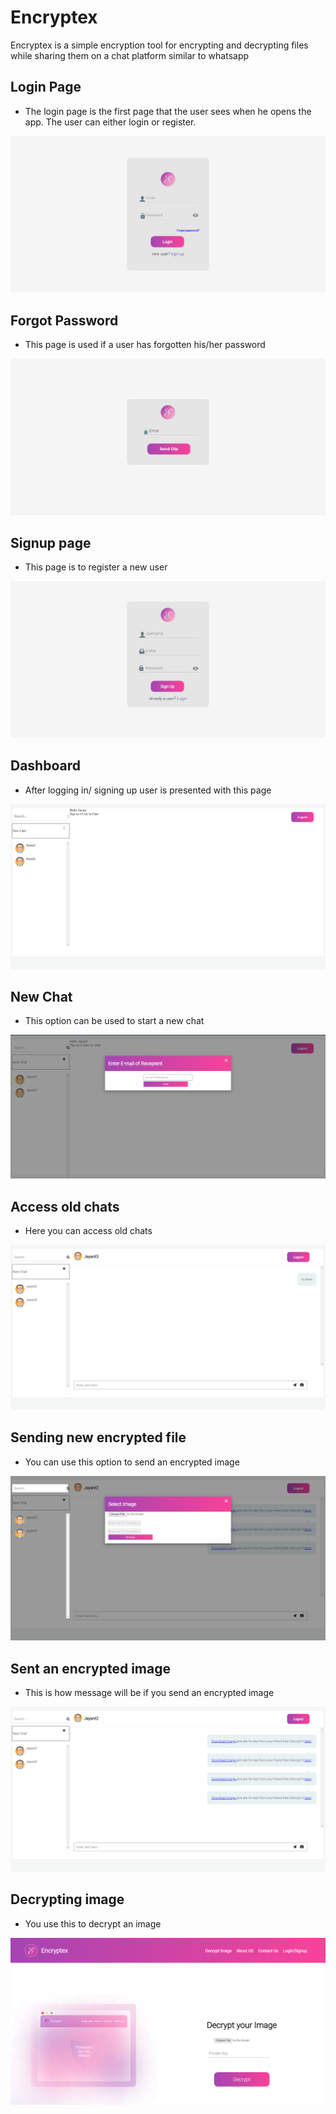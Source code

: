 # Encryptex

Encryptex is a simple encryption tool for encrypting and decrypting files while sharing them on a chat platform similar to whatsapp

## Login Page

- The login page is the first page that the user sees when he opens the app. The user can either login or register.

<img src="readme_images/login.png">

## Forgot Password

- This page is used if a user has forgotten his/her password

<img src="readme_images/forgot_password.png">

## Signup page

- This page is to register a new user

<img src="readme_images/signup.png">

## Dashboard

- After logging in/ signing up user is presented with this page

<img src="readme_images/dashboard.png">

## New Chat

- This option can be used to start a new chat

<img src="readme_images/new_chat.png">

## Access old chats

- Here you can access old chats

<img src="readme_images/talking_to_a_user.png">

## Sending new encrypted file

- You can use this option to send an encrypted image

<img src="readme_images/sending_encrypted_image.png">

## Sent an encrypted image

- This is how message will be if you send an encrypted image

<img src="readme_images/sent_encrypted_image.png">

## Decrypting image

- You use this to decrypt an image

<img src="readme_images/decrypt.png">